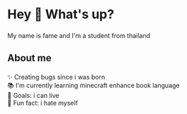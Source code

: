 <h1 align="left">Hey 👋 What's up?</h1>

###

<p align="left">My name is fame and I'm a student from thailand</p>

###

<h2 align="left">About me</h2>

###

<p align="left">✨ Creating bugs since i was born<br>📚 I'm currently learning minecraft enhance book language<br>🎯 Goals: i can live<br>🎲 Fun fact: i hate myself</p>
